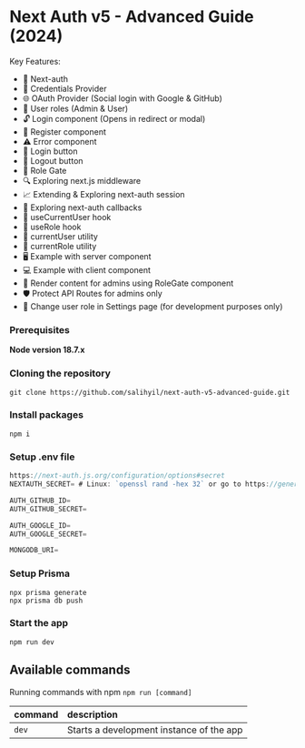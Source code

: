 # Next Auth v5 - Advanced Guide (2024)

Key Features:

- 🔐 Next-auth  
- 🔑 Credentials Provider
- 🌐 OAuth Provider (Social login with Google & GitHub)
- 👥 User roles (Admin & User)
- 🔓 Login component (Opens in redirect or modal)
- 📝 Register component
- ⚠️ Error component
- 🔘 Login button
- 🚪 Logout button
- 🚧 Role Gate
- 🔍 Exploring next.js middleware
- 📈 Extending & Exploring next-auth session
- 🔄 Exploring next-auth callbacks
- 👤 useCurrentUser hook
- 🛂 useRole hook
- 🧑 currentUser utility
- 👮 currentRole utility
- 🖥️ Example with server component
- 💻 Example with client component
- 👑 Render content for admins using RoleGate component
- 🛡️ Protect API Routes for admins only
- 🔄 Change user role in Settings page (for development purposes only)

### Prerequisites

**Node version 18.7.x**

### Cloning the repository

```shell
git clone https://github.com/salihyil/next-auth-v5-advanced-guide.git
```

### Install packages

```shell
npm i
```

### Setup .env file

```js
https://next-auth.js.org/configuration/options#secret
NEXTAUTH_SECRET= # Linux: `openssl rand -hex 32` or go to https://generate-secret.vercel.app/32

AUTH_GITHUB_ID= 
AUTH_GITHUB_SECRET= 

AUTH_GOOGLE_ID= 
AUTH_GOOGLE_SECRET= 

MONGODB_URI=
```

### Setup Prisma

```shell
npx prisma generate
npx prisma db push
```

### Start the app

```shell
npm run dev
```

## Available commands

Running commands with npm `npm run [command]`

| command         | description                              |
| :-------------- | :--------------------------------------- |
| `dev`           | Starts a development instance of the app |
